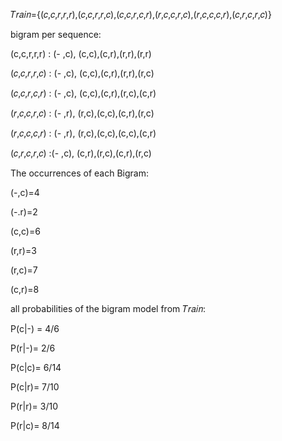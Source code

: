 𝑇𝑟𝑎𝑖𝑛={(𝑐,𝑐,𝑟,𝑟,𝑟),(𝑐,𝑐,𝑟,𝑟,𝑐),(𝑐,𝑐,𝑟,𝑐,𝑟),(𝑟,𝑐,𝑐,𝑟,𝑐),(𝑟,𝑐,𝑐,𝑐,𝑟),(𝑐,𝑟,𝑐,𝑟,𝑐)}

bigram per sequence:

(c,c,r,r,r) : (- ,c), (c,c),(c,r),(r,r),(r,r)

(𝑐,𝑐,𝑟,𝑟,𝑐) : (- ,c), (c,c),(c,r),(r,r),(r,c)

(𝑐,𝑐,𝑟,𝑐,𝑟) : (- ,c), (c,c),(c,r),(r,c),(c,r)

(𝑟,𝑐,𝑐,𝑟,𝑐) : (- ,r), (r,c),(c,c),(c,r),(r,c)

(𝑟,𝑐,𝑐,𝑐,𝑟) : (- ,r), (r,c),(c,c),(c,c),(c,r)

(𝑐,𝑟,𝑐,𝑟,𝑐) :(- ,c), (c,r),(r,c),(c,r),(r,c)

 The occurrences of each Bigram:

 (-,c)=4

 (-.r)=2

 (c,c)=6

 (r,r)=3

 (r,c)=7

 (c,r)=8

 all probabilities of the bigram model from  𝑇𝑟𝑎𝑖𝑛:

P(c|-) = 4/6

P(r|-)= 2/6

P(c|c)= 6/14

P(c|r)= 7/10

P(r|r)= 3/10

P(r|c)= 8/14

